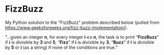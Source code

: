 # FizzBuzz
My Python solution to the "FizzBuzz" problem described below (pulled from https://www.geeksforgeeks.org/fizz-buzz-implementation/).

"...given an integer **n**, for every integer **i <= n**, the task is to print “**FizzBuzz**” if **i** is divisible by **3** and **5**, “**Fizz**” if **i** is divisible by **3**, “**Buzz**” if **i** is divisible by **5** or **i** (as a string) if none of the conditions are true."
